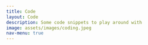 ```yaml
---
title: Code
layout: Code
description: Some code snippets to play around with
image: assets/images/coding.jpeg
nav-menu: true
---
```

